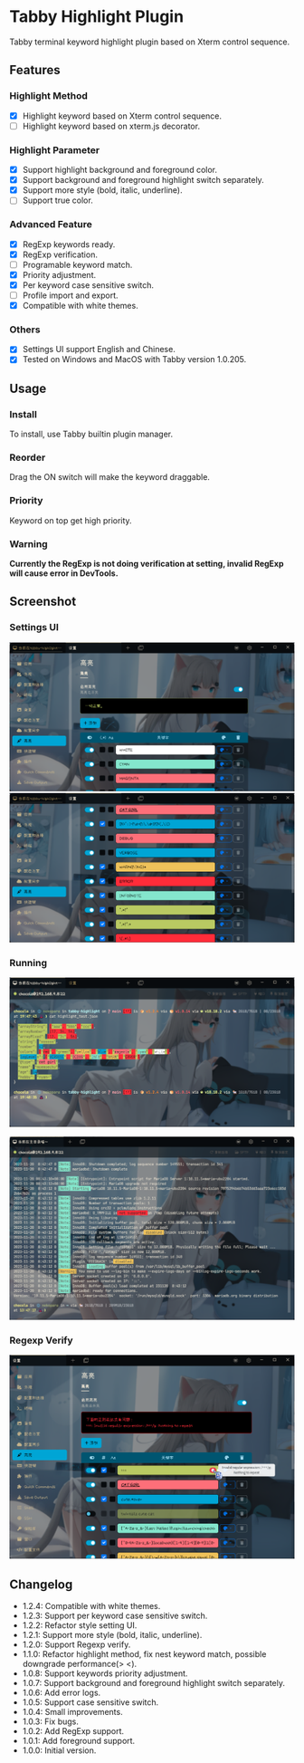 # Tabby Highlight Plugin

Tabby terminal keyword highlight plugin based on Xterm control sequence.

## Features

### Highlight Method

- [x] Highlight keyword based on Xterm control sequence.
- [ ] Highlight keyword based on xterm.js decorator.

### Highlight Parameter

- [x] Support highlight background and foreground color.
- [x] Support background and foreground highlight switch separately.
- [x] Support more style (bold, italic, underline).
- [ ] Support true color.

### Advanced Feature

- [x] RegExp keywords ready.
- [x] RegExp verification.
- [ ] Programable keyword match.
- [x] Priority adjustment.
- [x] Per keyword case sensitive switch.
- [ ] Profile import and export.
- [x] Compatible with white themes.

### Others

- [x] Settings UI support English and Chinese.
- [x] Tested on Windows and MacOS with Tabby version 1.0.205.

## Usage

### Install

To install, use Tabby builtin plugin manager.

### Reorder

Drag the ON switch will make the keyword draggable.

### Priority

Keyword on top get high priority.

### Warning

**Currently the RegExp is not doing verification at setting, invalid RegExp will cause error in DevTools.**

## Screenshot

### Settings UI

![Settings1](screenshots/settings1.png)
![Settings2](screenshots/settings2.png)

### Running

![Terminal1](screenshots/terminal1.png)

![Terminal2](screenshots/terminal2.png)

### Regexp Verify

![Alt text](screenshots/regexp_verify.png)

## Changelog

- 1.2.4: Compatible with white themes.
- 1.2.3: Support per keyword case sensitive switch.
- 1.2.2: Refactor style setting UI.
- 1.2.1: Support more style (bold, italic, underline).
- 1.2.0: Support Regexp verify.
- 1.1.0: Refactor highlight method, fix nest keyword match, possible downgrade performance(> <).
- 1.0.8: Support keywords priority adjustment.
- 1.0.7: Support background and foreground highlight switch separately.
- 1.0.6: Add error logs.
- 1.0.5: Support case sensitive switch.
- 1.0.4: Small improvements.
- 1.0.3: Fix bugs.
- 1.0.2: Add RegExp support.
- 1.0.1: Add foreground support.
- 1.0.0: Initial version.
